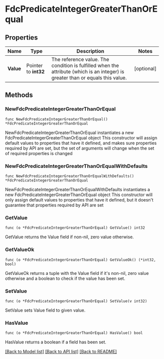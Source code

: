 # FdcPredicateIntegerGreaterThanOrEqual

## Properties

Name | Type | Description | Notes
------------ | ------------- | ------------- | -------------
**Value** | Pointer to **int32** | The reference value. The condition is fulfilled when the attribute (which is an integer) is greater than or equals this value. | [optional] 

## Methods

### NewFdcPredicateIntegerGreaterThanOrEqual

`func NewFdcPredicateIntegerGreaterThanOrEqual() *FdcPredicateIntegerGreaterThanOrEqual`

NewFdcPredicateIntegerGreaterThanOrEqual instantiates a new FdcPredicateIntegerGreaterThanOrEqual object
This constructor will assign default values to properties that have it defined,
and makes sure properties required by API are set, but the set of arguments
will change when the set of required properties is changed

### NewFdcPredicateIntegerGreaterThanOrEqualWithDefaults

`func NewFdcPredicateIntegerGreaterThanOrEqualWithDefaults() *FdcPredicateIntegerGreaterThanOrEqual`

NewFdcPredicateIntegerGreaterThanOrEqualWithDefaults instantiates a new FdcPredicateIntegerGreaterThanOrEqual object
This constructor will only assign default values to properties that have it defined,
but it doesn't guarantee that properties required by API are set

### GetValue

`func (o *FdcPredicateIntegerGreaterThanOrEqual) GetValue() int32`

GetValue returns the Value field if non-nil, zero value otherwise.

### GetValueOk

`func (o *FdcPredicateIntegerGreaterThanOrEqual) GetValueOk() (*int32, bool)`

GetValueOk returns a tuple with the Value field if it's non-nil, zero value otherwise
and a boolean to check if the value has been set.

### SetValue

`func (o *FdcPredicateIntegerGreaterThanOrEqual) SetValue(v int32)`

SetValue sets Value field to given value.

### HasValue

`func (o *FdcPredicateIntegerGreaterThanOrEqual) HasValue() bool`

HasValue returns a boolean if a field has been set.


[[Back to Model list]](../README.md#documentation-for-models) [[Back to API list]](../README.md#documentation-for-api-endpoints) [[Back to README]](../README.md)


